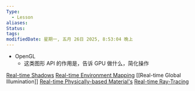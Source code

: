 ```yaml
---
Type:
  - Lesson
aliases: 
Status: 
tags: 
modifiedDate: 星期一, 五月 26日 2025, 8:53:04 晚上
---
```

- OpenGL
	- 这类图形 API 的作用是，告诉 GPU 做什么，简化操作

[Real-time Shadows](Real-time%20Shadows.md)
[Real-time Environment Mapping](Real-time%20Environment%20Mapping.md)
[[Real-time Global Illumination]]
[Real-time Physically-based Material's](Real-time%20Physically-based%20Material's.md)
[Real-time Ray-Tracing](Real-time%20Ray-Tracing.md)
